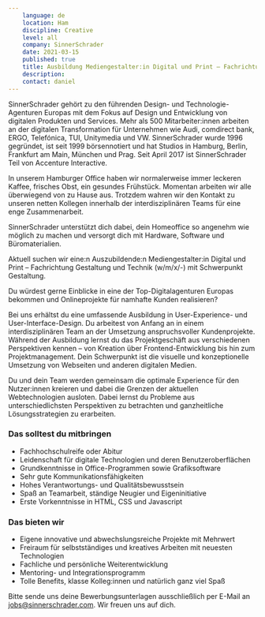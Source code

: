 ```yaml
---
    language: de
    location: Ham
    discipline: Creative
    level: all
    company: SinnerSchrader
    date: 2021-03-15
    published: true
    title: Ausbildung Mediengestalter:in Digital und Print – Fachrichtung Gestaltung und Technik mit Schwerpunkt Gestaltung
    description: 
    contact: daniel
---
```


SinnerSchrader gehört zu den führenden Design- und Technologie-Agenturen Europas mit dem Fokus auf Design und Entwicklung von digitalen Produkten und Services. Mehr als 500 Mitarbeiter:innen arbeiten an der digitalen Transformation für Unternehmen wie Audi, comdirect bank, ERGO, Telefónica, TUI, Unitymedia und VW. SinnerSchrader wurde 1996 gegründet, ist seit 1999 börsennotiert und hat Studios in Hamburg, Berlin, Frankfurt am Main, München und Prag. Seit April 2017 ist SinnerSchrader Teil von Accenture Interactive.

In unserem Hamburger Office haben wir normalerweise immer leckeren Kaffee, frisches Obst, ein gesundes Frühstück. Momentan arbeiten wir alle überwiegend von zu Hause aus. Trotzdem wahren wir den Kontakt zu unseren netten Kollegen innerhalb der interdisziplinären Teams für eine enge Zusammenarbeit.

SinnerSchrader unterstützt dich dabei, dein Homeoffice so angenehm wie möglich zu machen und versorgt dich mit Hardware, Software und Büromaterialien.

Aktuell suchen wir eine:n Auszubildende:n Mediengestalter:in Digital und Print – Fachrichtung Gestaltung und Technik (w/m/x/-) mit Schwerpunkt Gestaltung.

Du würdest gerne Einblicke in eine der Top-Digitalagenturen Europas bekommen und Onlineprojekte für namhafte Kunden realisieren?

Bei uns erhältst du eine umfassende Ausbildung in User-Experience- und User-Interface-Design. Du arbeitest von Anfang an in einem interdisziplinären Team an der Umsetzung anspruchsvoller Kundenprojekte. Während der Ausbildung lernst du das Projektgeschäft aus verschiedenen Perspektiven kennen – von Kreation über Frontend-Entwicklung bis hin zum Projektmanagement. Dein Schwerpunkt ist die visuelle und konzeptionelle Umsetzung von Webseiten und anderen digitalen Medien.

Du und dein Team werden gemeinsam die optimale Experience für den Nutzer:innen kreieren und dabei die Grenzen der aktuellen Webtechnologien ausloten. Dabei lernst du Probleme aus unterschiedlichsten Perspektiven zu betrachten und ganzheitliche Lösungsstrategien zu erarbeiten.

### Das solltest du mitbringen

- Fachhochschulreife oder Abitur
- Leidenschaft für digitale Technologien und deren Benutzeroberflächen
- Grundkenntnisse in Office-Programmen sowie Grafiksoftware
- Sehr gute Kommunikationsfähigkeiten
- Hohes Verantwortungs- und Qualitätsbewusstsein
- Spaß an Teamarbeit, ständige Neugier und Eigeninitiative
- Erste Vorkenntnisse in HTML, CSS und Javascript

### Das bieten wir

- Eigene innovative und abwechslungsreiche Projekte mit Mehrwert
- Freiraum für selbstständiges und kreatives Arbeiten mit neuesten Technologien
- Fachliche und persönliche Weiterentwicklung
- Mentoring- und Integrationsprogramm
- Tolle Benefits, klasse Kolleg:innen und natürlich ganz viel Spaß

Bitte sende uns deine Bewerbungsunterlagen ausschließlich per E-Mail an <jobs@sinnerschrader.com>. Wir freuen uns auf dich.
